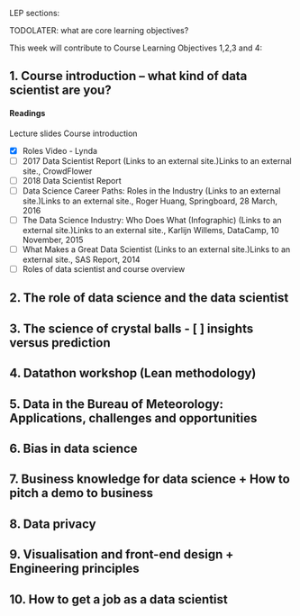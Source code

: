 LEP sections:

TODOLATER: what are core learning objectives?

This week will contribute to Course Learning Objectives 1,2,3 and 4:

## 1. Course introduction – what kind of data scientist are you?

#### Readings
Lecture slides
Course introduction

- [x] Roles Video - Lynda
- [ ] 2017 Data Scientist Report (Links to an external site.)Links to an external site., CrowdFlower
- [ ] 2018 Data Scientist Report
- [ ] Data Science Career Paths: Roles in the Industry (Links to an external site.)Links to an external site., Roger Huang, Springboard, 28 March, 2016
- [ ] The Data Science Industry: Who Does What (Infographic) (Links to an external site.)Links to an external site., Karlijn Willems, DataCamp, 10 November, 2015
- [ ] What Makes a Great Data Scientist (Links to an external site.)Links to an external site., SAS Report, 2014
- [ ] Roles of data scientist and course overview

## 2. The role of data science and the data scientist

## 3. The science of crystal balls - [ ] insights versus prediction

## 4. Datathon workshop (Lean methodology)

## 5. Data in the Bureau of Meteorology: Applications, challenges and opportunities

## 6. Bias in data science

## 7. Business knowledge for data science + How to pitch a demo to business

## 8. Data privacy

## 9. Visualisation and front-end design + Engineering principles

## 10. How to get a job as a data scientist

